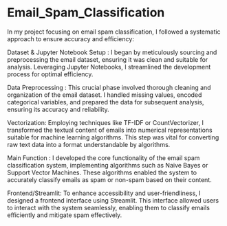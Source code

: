 # Email_Spam_Classification
In my  project focusing on email spam classification, I followed a systematic approach to ensure accuracy and efficiency:

Dataset & Jupyter Notebook Setup : I began by meticulously sourcing and preprocessing the email dataset, ensuring it was clean and suitable for analysis. Leveraging Jupyter Notebooks, I streamlined the development process for optimal efficiency.

Data Preprocessing : This crucial phase involved thorough cleaning and organization of the email dataset. I handled missing values, encoded categorical variables, and prepared the data for subsequent analysis, ensuring its accuracy and reliability.

Vectorization: Employing techniques like TF-IDF or CountVectorizer, I transformed the textual content of emails into numerical representations suitable for machine learning algorithms. This step was vital for converting raw text data into a format understandable by algorithms.

Main Function : I developed the core functionality of the email spam classification system, implementing algorithms such as Naive Bayes or Support Vector Machines. These algorithms enabled the system to accurately classify emails as spam or non-spam based on their content.

Frontend/Streamlit: To enhance accessibility and user-friendliness, I designed a frontend interface using Streamlit. This interface allowed users to interact with the system seamlessly, enabling them to classify emails efficiently and mitigate spam effectively.


